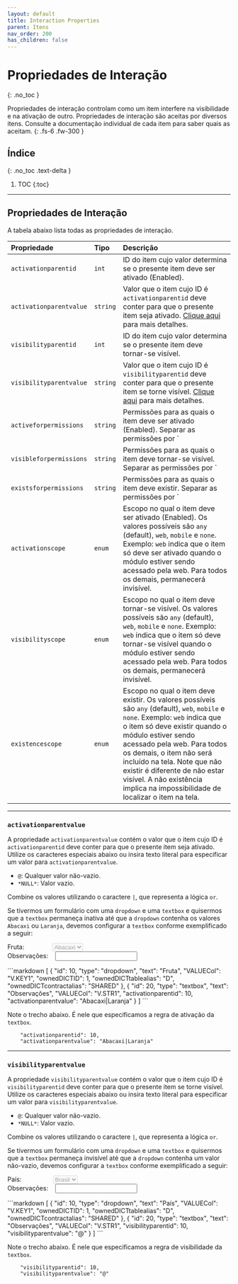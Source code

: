 ```yaml
---
layout: default
title: Interaction Properties
parent: Itens
nav_order: 200
has_children: false
---
```

# Propriedades de Interação
{: .no_toc }


Propriedades de interação controlam como um item interfere na visibilidade e na ativação de outro. Propriedades de interação são aceitas por diversos itens. Consulte a documentação individual de cada item para saber quais as aceitam.
{: .fs-6 .fw-300 }

## Índice
{: .no_toc .text-delta }

1. TOC
{:toc}

---


## Propriedades de Interação

A tabela abaixo lista todas as propriedades de interação.

| Propriedade           | Tipo      | Descrição                                                        |
|:----------------------|:----------|:-----------------------------------------------------------------|
| `activationparentid`  | `int`     |ID do item cujo valor determina se o presente item deve ser ativado (Enabled). 
| `activationparentvalue`| `string` |Valor que o item cujo ID é `activationparentid` deve conter para que o presente item seja ativado. [Clique aqui](#activationparentvalue) para mais detalhes. 
| `visibilityparentid`  | `int`     |ID do item cujo valor determina se o presente item deve tornar-se visível. 
| `visibilityparentvalue`| `string` |Valor que o item cujo ID é `visibilityparentid` deve conter para que o presente item se torne visível. [Clique aqui](#visibilityparentvalue) para mais detalhes.
| `activeforpermissions`| `string`  |Permissões para as quais o item deve ser ativado (Enabled). Separar as permissões por `|`. Exemplo: `1|5|7` indica que o item só deve ser ativado para usuários que possuam as permissões `1`,  `5` ou `7`. Para todos os demais, permanecerá inativo. 
| `visibleforpermissions`| `string`  |Permissões para as quais o item deve tornar-se visível. Separar as permissões por `|`. Exemplo: `1|5|7` indica que o item só deve tornar-se visível para usuários que possuam as permissões `1`,  `5` ou `7`. Para todos os demais, permanecerá invisível. 
| `existsforpermissions`| `string`  |Permissões para as quais o item deve existir. Separar as permissões por `|`. Exemplo: `1|5|7` indica que o item só deve existir para usuários que possuam as permissões `1`,  `5` ou `7`. Para todos os demais, o item não será incluído na tela. Note que não existir é diferente de não estar visível. A não existência implica na impossibilidade de localizar o item na tela.
| `activationscope`     | `enum`    |Escopo no qual o item deve ser ativado (Enabled). Os valores possíveis são `any` (default), `web`, `mobile` e `none`. Exemplo: `web` indica que o item só deve ser ativado quando o módulo estiver sendo acessado pela web. Para todos os demais, permanecerá invisível.
| `visibilityscope`     | `enum`    |Escopo no qual o item deve tornar-se visível. Os valores possíveis são `any` (default), `web`, `mobile` e `none`. Exemplo: `web` indica que o item só deve tornar-se visível quando o módulo estiver sendo acessado pela web.  Para todos os demais, permanecerá invisível.
| `existencescope`     | `enum`    |Escopo no qual o item deve existir. Os valores possíveis são `any` (default), `web`, `mobile` e `none`. Exemplo: `web` indica que o item só deve existir quando o módulo estiver sendo acessado pela web. Para todos os demais, o item não será incluído na tela. Note que não existir é diferente de não estar visível. A não existência implica na impossibilidade de localizar o item na tela.

---

### `activationparentvalue`

A propriedade `activationparentvalue` contém o valor que o item cujo ID é `activationparentid` deve conter para que o presente item seja ativado. Utilize os caracteres especiais abaixo ou insira texto literal para especificar um valor para `activationparentvalue`.

- `@`: Qualquer valor não-vazio.
- `*NULL*`: Valor vazio.

Combine os valores utilizando o caractere `|`, que representa a lógica `or`.

Se tivermos um formulário com uma `dropdown` e uma `textbox` e quisermos que a `textbox` permaneça inativa até que a `dropdown` contenha os valores `Abacaxi` ou `Laranja`, devemos configurar a `textbox` conforme exemplificado a seguir:

<div class="code-example" markdown="1">

Fruta:&nbsp;&nbsp;&nbsp;&nbsp;&nbsp;&nbsp;&nbsp;&nbsp;&nbsp;&nbsp;&nbsp;&nbsp;&nbsp;&nbsp;&nbsp;&nbsp;<select disabled>
        <option value="Abacaxi">Abacaxi</option>
        <option value="Laranja">Laranja</option>
        <option value="Mamão">Mamão</option>
        <option value="Banana">Banana</option>
      </select>
<br/>
Observações:&nbsp;&nbsp;&nbsp;&nbsp;<input />

</div>
```markdown
[
  {
    "id": 10,
    "type": "dropdown",
    "text": "Fruta",
    "VALUECol": "V.KEY1",
    "ownedDICTID": 1,
    "ownedDICTtablealias": "D",
    "ownedDICTcontractalias": "SHARED"
  },
  {
    "id": 20,
    "type": "textbox",
    "text": "Observações",
    "VALUECol": "V.STR1",
    "activationparentid": 10,
    "activationparentvalue": "Abacaxi|Laranja"
  }
]
```

Note o trecho abaixo. É nele que especificamos a regra de ativação da `textbox`.

```
    "activationparentid": 10,
    "activationparentvalue": "Abacaxi|Laranja"
```

---

### `visibilityparentvalue`

A propriedade `visibilityparentvalue` contém o valor que o item cujo ID é `visibilityparentid` deve conter para que o presente item se torne visível. Utilize os caracteres especiais abaixo ou insira texto literal para especificar um valor para `visibilityparentvalue`.

- `@`: Qualquer valor não-vazio.
- `*NULL*`: Valor vazio.

Combine os valores utilizando o caractere `|`, que representa a lógica `or`.

Se tivermos um formulário com uma `dropdown` e uma `textbox` e quisermos que a `textbox` permaneça invisível até que a `dropdown` contenha um valor não-vazio, devemos configurar a `textbox` conforme exemplificado a seguir:

<div class="code-example" markdown="1">

País:&nbsp;&nbsp;&nbsp;&nbsp;&nbsp;&nbsp;&nbsp;&nbsp;&nbsp;&nbsp;&nbsp;&nbsp;&nbsp;&nbsp;&nbsp;&nbsp;&nbsp;&nbsp;<select disabled>
        <option value="Brasil">Brasil</option>
      </select>
<br/>
Observações:&nbsp;&nbsp;&nbsp;&nbsp;<input />

</div>
```markdown
[
  {
    "id": 10,
    "type": "dropdown",
    "text": "País",
    "VALUECol": "V.KEY1",
    "ownedDICTID": 1,
    "ownedDICTtablealias": "D",
    "ownedDICTcontractalias": "SHARED"
  },
  {
    "id": 20,
    "type": "textbox",
    "text": "Observações",
    "VALUECol": "V.STR1",
    "visibilityparentid": 10,
    "visibilityparentvalue": "@"
  }
]
```

Note o trecho abaixo. É nele que especificamos a regra de visibilidade da `textbox`.

```
    "visibilityparentid": 10,
    "visibilityparentvalue": "@"
```



